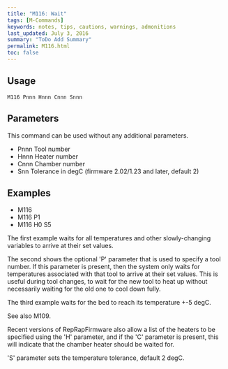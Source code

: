 ```yaml
---
title: "M116: Wait" 
tags: [M-Commands]
keywords: notes, tips, cautions, warnings, admonitions
last_updated: July 3, 2016
summary: "ToDo Add Summary"
permalink: M116.html
toc: false
---
```



## Usage ##
```
M116 Pnnn Hnnn Cnnn Snnn
```

## Parameters ##

This command can be used without any additional parameters.
+ Pnnn Tool number
+ Hnnn Heater number
+ Cnnn Chamber number
+ Snn Tolerance in degC (firmware 2.02/1.23 and later, default 2)

## Examples ##

+ M116
+ M116 P1
+ M116 H0 S5

The first example waits for all temperatures and other slowly-changing variables to arrive at their set values.

The second shows the optional 'P' parameter that is used to specify a tool number. If this parameter is present, then the system only waits for temperatures associated with that tool to arrive at their set values. This is useful during tool changes, to wait for the new tool to heat up without necessarily waiting for the old one to cool down fully.

The third example waits for the bed to reach its temperature +-5 degC.

See also M109.

Recent versions of RepRapFirmware also allow a list of the heaters to be specified using the 'H' parameter, and if the 'C' parameter is present, this will indicate that the chamber heater should be waited for.

'S' parameter sets the temperature tolerance, default 2 degC.